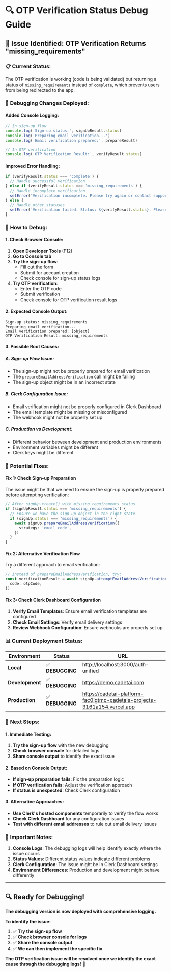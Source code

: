 # 🔍 OTP Verification Status Debug Guide

## 🐛 **Issue Identified: OTP Verification Returns "missing_requirements"**

### 📋 **Current Status:**
The OTP verification is working (code is being validated) but returning a status of `missing_requirements` instead of `complete`, which prevents users from being redirected to the app.

### 🔧 **Debugging Changes Deployed:**

#### **Added Console Logging:**
```typescript
// In sign-up flow
console.log('Sign-up status:', signUpResult.status)
console.log('Preparing email verification...')
console.log('Email verification prepared:', prepareResult)

// In OTP verification
console.log('OTP Verification Result:', verifyResult.status)
```

#### **Improved Error Handling:**
```typescript
if (verifyResult.status === 'complete') {
  // Handle successful verification
} else if (verifyResult.status === 'missing_requirements') {
  // Handle incomplete verification
  setError("Verification incomplete. Please try again or contact support.")
} else {
  // Handle other statuses
  setError(`Verification failed. Status: ${verifyResult.status}. Please check your code and try again.`)
}
```

### 🧪 **How to Debug:**

#### **1. Check Browser Console:**
1. **Open Developer Tools** (F12)
2. **Go to Console tab**
3. **Try the sign-up flow**:
   - Fill out the form
   - Submit for account creation
   - Check console for sign-up status logs
4. **Try OTP verification**:
   - Enter the OTP code
   - Submit verification
   - Check console for OTP verification result logs

#### **2. Expected Console Output:**
```
Sign-up status: missing_requirements
Preparing email verification...
Email verification prepared: [object]
OTP Verification Result: missing_requirements
```

#### **3. Possible Root Causes:**

##### **A. Sign-up Flow Issue:**
- The sign-up might not be properly prepared for email verification
- The `prepareEmailAddressVerification` call might be failing
- The sign-up object might be in an incorrect state

##### **B. Clerk Configuration Issue:**
- Email verification might not be properly configured in Clerk Dashboard
- The email template might be missing or misconfigured
- The webhook might not be properly set up

##### **C. Production vs Development:**
- Different behavior between development and production environments
- Environment variables might be different
- Clerk keys might be different

### 🔧 **Potential Fixes:**

#### **Fix 1: Check Sign-up Preparation**
The issue might be that we need to ensure the sign-up is properly prepared before attempting verification:

```typescript
// After signUp.create() with missing_requirements status
if (signUpResult.status === 'missing_requirements') {
  // Ensure we have the sign-up object in the right state
  if (signUp.status === 'missing_requirements') {
    await signUp.prepareEmailAddressVerification({
      strategy: 'email_code',
    })
  }
}
```

#### **Fix 2: Alternative Verification Flow**
Try a different approach to email verification:

```typescript
// Instead of prepareEmailAddressVerification, try:
const verificationResult = await signUp.attemptEmailAddressVerification({
  code: otpCode,
})
```

#### **Fix 3: Check Clerk Dashboard Configuration**
1. **Verify Email Templates**: Ensure email verification templates are configured
2. **Check Email Settings**: Verify email delivery settings
3. **Review Webhook Configuration**: Ensure webhooks are properly set up

### 📊 **Current Deployment Status:**

| Environment | Status | URL |
|-------------|--------|-----|
| **Local** | ✅ **DEBUGGING** | http://localhost:3000/auth-unified |
| **Development** | ✅ **DEBUGGING** | https://demo.cadetai.com |
| **Production** | ✅ **DEBUGGING** | https://cadetai-platform-fac0igtmc-cadetais-projects-3161a154.vercel.app |

### 🎯 **Next Steps:**

#### **1. Immediate Testing:**
1. **Try the sign-up flow** with the new debugging
2. **Check browser console** for detailed logs
3. **Share console output** to identify the exact issue

#### **2. Based on Console Output:**
- **If sign-up preparation fails**: Fix the preparation logic
- **If OTP verification fails**: Adjust the verification approach
- **If status is unexpected**: Check Clerk configuration

#### **3. Alternative Approaches:**
- **Use Clerk's hosted components** temporarily to verify the flow works
- **Check Clerk Dashboard** for any configuration issues
- **Test with different email addresses** to rule out email delivery issues

### 🚨 **Important Notes:**

1. **Console Logs**: The debugging logs will help identify exactly where the issue occurs
2. **Status Values**: Different status values indicate different problems
3. **Clerk Configuration**: The issue might be in Clerk Dashboard settings
4. **Environment Differences**: Production and development might behave differently

---

## 🔍 **Ready for Debugging!**

**The debugging version is now deployed with comprehensive logging.** 

**To identify the issue:**
1. ✅ **Try the sign-up flow**
2. ✅ **Check browser console for logs**
3. ✅ **Share the console output**
4. ✅ **We can then implement the specific fix**

**The OTP verification issue will be resolved once we identify the exact cause through the debugging logs!** 🚀
